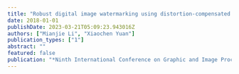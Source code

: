 ```yaml
---
title: "Robust digital image watermarking using distortion-compensated dither modulation"
date: 2018-01-01
publishDate: 2023-03-21T05:09:23.943016Z
authors: ["Mianjie Li", "Xiaochen Yuan"]
publication_types: ["1"]
abstract: ""
featured: false
publication: "*Ninth International Conference on Graphic and Image Processing (ICGIP 2017)*"
---
```


